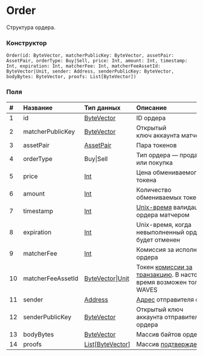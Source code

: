 # Order

Структура ордера.

### Конструктор

``` ride
Order(id: ByteVector, matcherPublicKey: ByteVector, assetPair: AssetPair, orderType: Buy|Sell, price: Int, amount: Int, timestamp: Int, expiration: Int, matcherFee: Int, matcherFeeAssetId: ByteVector|Unit, sender: Address, senderPublicKey: ByteVector, bodyBytes: ByteVector, proofs: List[ByteVector])
```

### Поля

| # | Название | Тип данных | Описание |
| :--- | :--- | :--- | :--- |
| 1 | id | [ByteVector](/ru/ride/data-types/byte-vector) | ID ордера |
| 2 | matcherPublicKey | [ByteVector](/ru/ride/data-types/byte-vector) | Открытый ключ аккаунта матчера |
| 3 | assetPair | [AssetPair](/ru/ride/structures/common-structures/asset-pair) | Пара токенов |
| 4 | orderType | Buy&#124;Sell | Тип ордера — продажа или покупка |
| 5 | price | [Int](/ru/ride/data-types/int) | Цена обмениваемого токена |
| 6 | amount | [Int](/ru/ride/data-types/int) | Количество обмениваемых токенов |
| 7 | timestamp | [Int](/ru/ride/data-types/int) | [Unix-время](https://ru.wikipedia.org/wiki/Unix-время) валидации ордера матчером |
| 8 | expiration | [Int](/ru/ride/data-types/int) | Unix-время, когда невыполненный ордер будет отменен |
| 9 | matcherFee | [Int](/ru/ride/data-types/int) | Комиссия за исполнение ордера |
| 10 | matcherFeeAssetId | [ByteVector](/ru/ride/data-types/byte-vector)&#124;[Unit](/ru/ride/data-types/unit) | Токен [комиссии за транзакцию](/ru/blockchain/transaction/transaction-fee). В настоящее время возможен только WAVES |
| 11 | sender | [Address](/ru/ride/structures/common-structures/address) | [Адрес](/ru/blockchain/account/address) отправителя ордера |
| 12 | senderPublicKey | [ByteVector](/ru/ride/data-types/byte-vector) | Открытый ключ аккаунта отправителя ордера |
| 13 | bodyBytes | [ByteVector](/ru/ride/data-types/byte-vector) | Массив байтов ордера |
| 14 | proofs | [List](/ru/ride/data-types/list)[[ByteVector](/ru/ride/data-types/byte-vector)] | Массив [подтверждений](/ru/blockchain/transaction/transaction-proof) |
